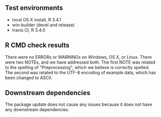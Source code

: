 ## Test environments
* local OS X install, R 3.4.1
* win-builder (devel and release)
* travis CI, R 3.4.0

## R CMD check results
There were no ERRORs or WARNINGs on Windows, OS X, or Linux. There were two NOTEs, and we have addressed both. The first NOTE was related to the spelling of "Preprocessing", which we believe is correctly spelled. The second was related to the UTF-8 encoding of example data, which has been changed to ASCII. 

## Downstream dependencies
The package update does not cause any issues because it does not have any downstream dependencies. 


